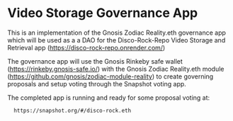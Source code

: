 # Video Storage Governance App

This is an implementation of the Gnosis Zodiac Reality.eth governance app which will be used as a a DAO for the Disco-Rock-Repo Video Storage and Retrieval app (https://disco-rock-repo.onrender.com/)

The governance app will use the Gnosis Rinkeby safe wallet (https://rinkeby.gnosis-safe.io/) with the Gnosis Zodiac Reality.eth module (https://github.com/gnosis/zodiac-module-reality) to create governing proposals and setup voting through the Snapshot voting app.

The completed app is running and ready for some proposal voting at: 

      https://snapshot.org/#/disco-rock.eth
